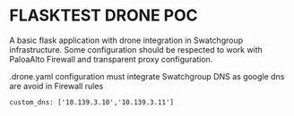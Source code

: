 # FLASKTEST DRONE POC
A basic flask application with drone integration in Swatchgroup infrastructure.
Some configuration should be respected to work with PaloaAlto Firewall and transparent proxy configuration.


.drone.yaml configuration must integrate Swatchgroup DNS as google dns are avoid in Firewall rules
```
custom_dns: ['10.139.3.10','10.139.3.11']
```


